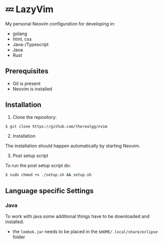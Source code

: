# 💤 LazyVim

My personal Neovim configuration for developing in:

- golang
- html, css
- Java-/Typescript
- Java
- Rust

## Prerequisites

- Git is present
- Neovim is installed

## Installation

1. Clone the repository:

```bash
$ git clone https://github.com/therealgg/nvim
```

2. Installation

The installation should happen automatically by starting Neovim.

3. Post setup script

To run the post setup script do:

```bash
$ sudo chmod +x ./setup.sh && setup.sh
```

## Language specific Settings

### Java

To work with java some additional things have to be downloaded and installed.

- the `lombok.jar` needs to be placed in the `$HOME/.local/share/eclipse` folder
